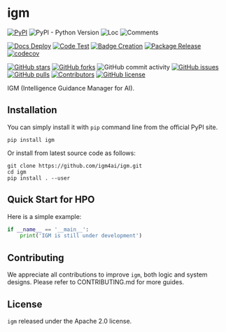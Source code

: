 # igm

[![PyPI](https://img.shields.io/pypi/v/igm)](https://pypi.org/project/igm/)
![PyPI - Python Version](https://img.shields.io/pypi/pyversions/igm)
![Loc](https://img.shields.io/endpoint?url=https://gist.githubusercontent.com/HansBug/99cb08da2773e37cc1338ae8be12d798/raw/loc.json)
![Comments](https://img.shields.io/endpoint?url=https://gist.githubusercontent.com/HansBug/99cb08da2773e37cc1338ae8be12d798/raw/comments.json)

[![Docs Deploy](https://github.com/igm4ai/igm/workflows/Docs%20Deploy/badge.svg)](https://github.com/igm4ai/igm/actions?query=workflow%3A%22Docs+Deploy%22)
[![Code Test](https://github.com/igm4ai/igm/workflows/Code%20Test/badge.svg)](https://github.com/igm4ai/igm/actions?query=workflow%3A%22Code+Test%22)
[![Badge Creation](https://github.com/igm4ai/igm/workflows/Badge%20Creation/badge.svg)](https://github.com/igm4ai/igm/actions?query=workflow%3A%22Badge+Creation%22)
[![Package Release](https://github.com/igm4ai/igm/workflows/Package%20Release/badge.svg)](https://github.com/igm4ai/igm/actions?query=workflow%3A%22Package+Release%22)
[![codecov](https://codecov.io/gh/igm4ai/igm/branch/main/graph/badge.svg?token=XJVDP4EFAT)](https://codecov.io/gh/igm4ai/igm)

[![GitHub stars](https://img.shields.io/github/stars/igm4ai/igm)](https://github.com/igm4ai/igm/stargazers)
[![GitHub forks](https://img.shields.io/github/forks/igm4ai/igm)](https://github.com/igm4ai/igm/network)
![GitHub commit activity](https://img.shields.io/github/commit-activity/m/igm4ai/igm)
[![GitHub issues](https://img.shields.io/github/issues/igm4ai/igm)](https://github.com/igm4ai/igm/issues)
[![GitHub pulls](https://img.shields.io/github/issues-pr/igm4ai/igm)](https://github.com/igm4ai/igm/pulls)
[![Contributors](https://img.shields.io/github/contributors/igm4ai/igm)](https://github.com/igm4ai/igm/graphs/contributors)
[![GitHub license](https://img.shields.io/github/license/igm4ai/igm)](https://github.com/igm4ai/igm/blob/master/LICENSE)

IGM (Intelligence Guidance Manager for AI).

## Installation

You can simply install it with `pip` command line from the official PyPI site.

```shell
pip install igm
```

Or install from latest source code as follows:

```shell
git clone https://github.com/igm4ai/igm.git
cd igm
pip install . --user
```

## Quick Start for HPO

Here is a simple example:

```python
if __name__ == '__main__':
    print('IGM is still under development')

```

## Contributing

We appreciate all contributions to improve `igm`, both logic and system designs. Please refer to CONTRIBUTING.md
for more guides.

## License

`igm` released under the Apache 2.0 license.
